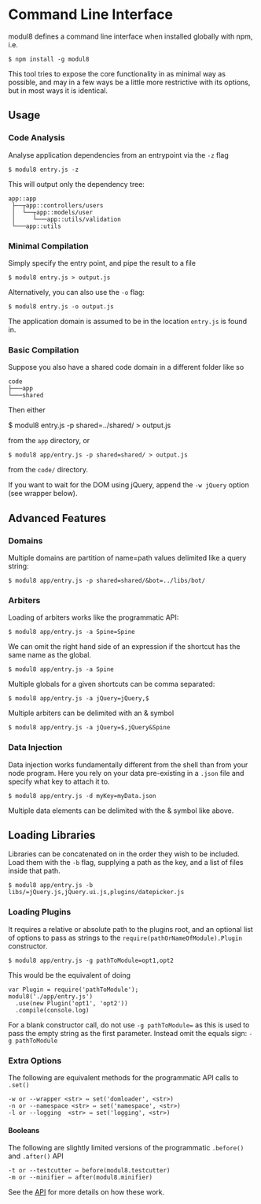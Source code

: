 # Command Line Interface

modul8 defines a command line interface when installed globally with npm, i.e.

    $ npm install -g modul8

This tool tries to expose the core functionality in as minimal way as possible, and may in a few ways be a little more restrictive with its options, but in most ways it is identical.

## Usage

### Code Analysis
Analyse application dependencies from an entrypoint via the `-z` flag

    $ modul8 entry.js -z

This will output only the dependency tree:

    app::app
     ├──┬app::controllers/users
     │  └──┬app::models/user
     │     └───app::utils/validation
     └───app::utils

### Minimal Compilation
Simply specify the entry point, and pipe the result to a file

    $ modul8 entry.js > output.js

Alternatively, you can also use the `-o` flag:

    $ modul8 entry.js -o output.js

The application domain is assumed to be in the location `entry.js` is found in.

### Basic Compilation
Suppose you also have a shared code domain in a different folder like so

    code
    ├───app
    └───shared

Then either

   $ modul8 entry.js -p shared=../shared/ > output.js

from the `app` directory, or

    $ modul8 app/entry.js -p shared=shared/ > output.js

from the `code/` directory.

If you want to wait for the DOM using jQuery, append the `-w jQuery` option (see wrapper below).

## Advanced Features

### Domains
Multiple domains are partition of name=path values delimited like a query string:

    $ modul8 app/entry.js -p shared=shared/&bot=../libs/bot/

### Arbiters
Loading of arbiters works like the programmatic API:

    $ modul8 app/entry.js -a Spine=Spine

We can omit the right hand side of an expression if the shortcut has the same name as the global.

    $ modul8 app/entry.js -a Spine

Multiple globals for a given shortcuts can be comma separated:

    $ modul8 app/entry.js -a jQuery=jQuery,$

Multiple arbiters can be delimited with an & symbol

    $ modul8 app/entry.js -a jQuery=$,jQuery&Spine

### Data Injection
Data injection works fundamentally different from the shell than from your node program.
Here you rely on your data pre-existing in a `.json` file and specify what key to attach it to.

    $ modul8 app/entry.js -d myKey=myData.json

Multiple data elements can be delimited with the & symbol like above.

## Loading Libraries
Libraries can be concatenated on in the order they wish to be included.
Load them with the `-b` flag, supplying a path as the key, and a list of files inside that path.

    $ modul8 app/entry.js -b libs/=jQuery.js,jQuery.ui.js,plugins/datepicker.js

### Loading Plugins
It requires a relative or absolute path to the plugins root, and an optional list of options
to pass as strings to the `require(pathOrNameOfModule).Plugin` constructor.

    $ modul8 app/entry.js -g pathToModule=opt1,opt2

This would be the equivalent of doing

    var Plugin = require('pathToModule');
    modul8('./app/entry.js')
      .use(new Plugin('opt1', 'opt2'))
      .compile(console.log)

For a blank constructor call, do not use `-g pathToModule=` as this is used to pass the empty string as the first parameter.
Instead omit the equals sign: `-g pathToModule`

### Extra Options
The following are equivalent methods for the programmatic API calls to `.set()`

    -w or --wrapper <str> ⇔ set('domloader', <str>)
    -n or --namespace <str> ⇔ set('namespace', <str>)
    -l or --logging  <str> ⇔ set('logging', <str>)

#### Booleans
The following are slightly limited versions of the programmatic `.before()` and `.after()` API

    -t or --testcutter ⇔ before(modul8.testcutter)
    -m or --minifier ⇔ after(modul8.minifier)

See the [API](api.html) for more details on how these work.
